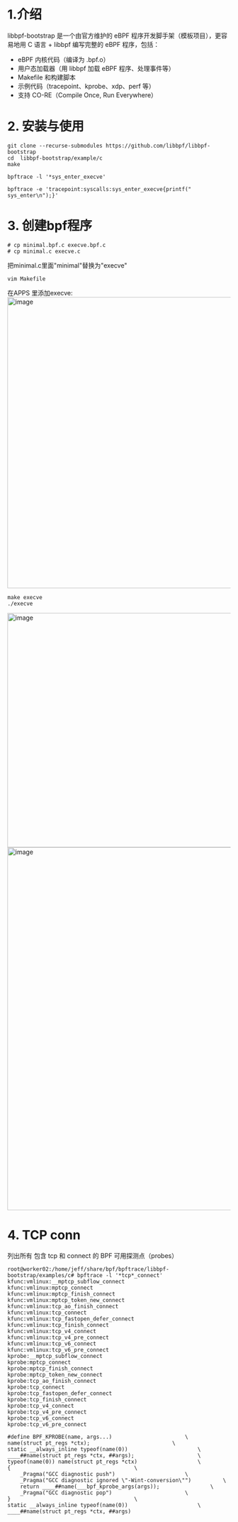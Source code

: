 # 1.介绍
libbpf-bootstrap 是一个由官方维护的 eBPF 程序开发脚手架（模板项目），更容易地用 C 语言 + libbpf 编写完整的 eBPF 程序，包括：

- eBPF 内核代码（编译为 .bpf.o）
- 用户态加载器（用 libbpf 加载 eBPF 程序、处理事件等）
- Makefile 和构建脚本
- 示例代码（tracepoint、kprobe、xdp、perf 等）
- 支持 CO-RE（Compile Once, Run Everywhere）

# 2. 安装与使用

```
git clone --recurse-submodules https://github.com/libbpf/libbpf-bootstrap
cd  libbpf-bootstrap/example/c
make
```
```
bpftrace -l '*sys_enter_execve'
```
```
bpftrace -e 'tracepoint:syscalls:sys_enter_execve{printf(" sys_enter\n");}'
```
# 3. 创建bpf程序
```
# cp minimal.bpf.c execve.bpf.c
# cp minimal.c execve.c
```
把minimal.c里面"minimal"替换为"execve"
```
vim Makefile
```
在APPS 里添加execve:<br>
<img width="656" alt="image" src="https://github.com/user-attachments/assets/d9cea374-6059-4c47-b894-ccff5a9c32cd" />
```
make execve
./execve
```
<img width="528" alt="image" src="https://github.com/user-attachments/assets/43d690c0-61e4-49ed-80f3-64e4e162864f" />
<img width="818" alt="image" src="https://github.com/user-attachments/assets/1a6ff965-9e70-4366-9581-f1d0786e99f2" />

# 4. TCP conn
列出所有 包含 tcp 和 connect 的 BPF 可用探测点（probes）
```
root@worker02:/home/jeff/share/bpf/bpftrace/libbpf-bootstrap/examples/c# bpftrace -l '*tcp*_connect'
kfunc:vmlinux:__mptcp_subflow_connect
kfunc:vmlinux:mptcp_connect
kfunc:vmlinux:mptcp_finish_connect
kfunc:vmlinux:mptcp_token_new_connect
kfunc:vmlinux:tcp_ao_finish_connect
kfunc:vmlinux:tcp_connect
kfunc:vmlinux:tcp_fastopen_defer_connect
kfunc:vmlinux:tcp_finish_connect
kfunc:vmlinux:tcp_v4_connect
kfunc:vmlinux:tcp_v4_pre_connect
kfunc:vmlinux:tcp_v6_connect
kfunc:vmlinux:tcp_v6_pre_connect
kprobe:__mptcp_subflow_connect
kprobe:mptcp_connect
kprobe:mptcp_finish_connect
kprobe:mptcp_token_new_connect
kprobe:tcp_ao_finish_connect
kprobe:tcp_connect
kprobe:tcp_fastopen_defer_connect
kprobe:tcp_finish_connect
kprobe:tcp_v4_connect
kprobe:tcp_v4_pre_connect
kprobe:tcp_v6_connect
kprobe:tcp_v6_pre_connect
```

```
#define BPF_KPROBE(name, args...)					    \
name(struct pt_regs *ctx);						    \
static __always_inline typeof(name(0))					    \
____##name(struct pt_regs *ctx, ##args);				    \
typeof(name(0)) name(struct pt_regs *ctx)				    \
{									    \
	_Pragma("GCC diagnostic push")					    \
	_Pragma("GCC diagnostic ignored \"-Wint-conversion\"")		    \
	return ____##name(___bpf_kprobe_args(args));			    \
	_Pragma("GCC diagnostic pop")					    \
}									    \
static __always_inline typeof(name(0))					    \
____##name(struct pt_regs *ctx, ##args)
```

